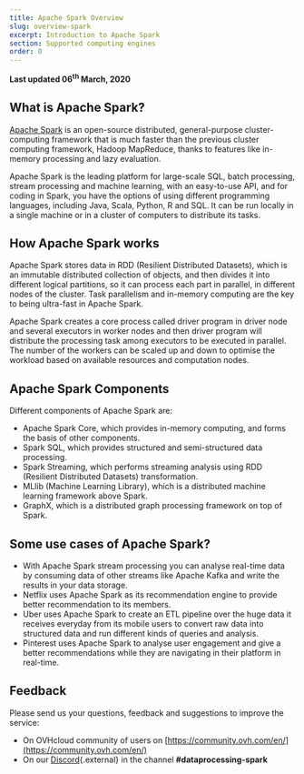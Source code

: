 ```yaml
---
title: Apache Spark Overview
slug: overview-spark
excerpt: Introduction to Apache Spark 
section: Supported computing engines
order: 0
---
```


**Last updated 06<sup>th</sup> March, 2020**

## What is Apache Spark?

[Apache Spark](http://spark.apache.org/) is an open-source distributed, general-purpose cluster-computing framework that is much faster than the previous cluster computing framework, Hadoop MapReduce, thanks to features like in-memory processing and lazy evaluation. 

Apache Spark is the leading platform for large-scale SQL, batch processing, stream processing and machine learning, with an easy-to-use API, and for coding in Spark, you have the options of using different programming languages, including Java, Scala, Python, R and SQL. It can be run locally in a single machine or in a cluster of computers to distribute its tasks.

## How Apache Spark works

Apache Spark stores data in RDD (Resilient Distributed Datasets), which is an immutable distributed collection of objects, and then divides it into different logical partitions, so it can process each part in parallel, in different nodes of the cluster. Task parallelism and in-memory computing are the key to being ultra-fast in Apache Spark. 

Apache Spark creates a core process called driver program in driver node and several executors in worker nodes and then driver program will distribute the processing task among executors to be executed in parallel. The number of the workers can be scaled up and down to optimise the workload based on available resources and computation nodes. 

## Apache Spark Components

Different components of Apache Spark are:

- Apache Spark Core, which provides in-memory computing, and forms the basis of other components.
- Spark SQL, which provides structured and semi-structured data processing.
- Spark Streaming, which performs streaming analysis using RDD (Resilient Distributed Datasets) transformation.
- MLlib (Machine Learning Library), which is a distributed machine learning framework above Spark.
- GraphX, which is a distributed graph processing framework on top of Spark.

## Some use cases of Apache Spark?

- With Apache Spark stream processing you can analyse real-time data by consuming data of other streams like Apache Kafka and write the results in your data storage. 
- Netflix uses Apache Spark as its recommendation engine to provide better recommendation to its members. 
- Uber uses Apache Spark to create an ETL pipeline over the huge data it receives everyday from its mobile users to convert raw data into structured data and run different kinds of queries and analysis. 
- Pinterest uses Apache Spark to analyse user engagement and give a better recommendations while they are navigating in their platform in real-time. 

## Feedback

Please send us your questions, feedback and suggestions to improve the service: 

- On OVHcloud community of users on [https://community.ovh.com/en/](https://community.ovh.com/en/)
- On our [Discord](https://discord.gg/VVvZg8NCQM){.external} in the channel **#dataprocessing-spark**
